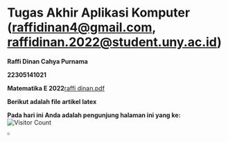 # Tugas Akhir Aplikasi Komputer ([raffidinan4@gmail.com](mailto:raffidinan4@gmail.com), [raffidinan.2022@student.uny.ac.id](mailto:raffidinan.2022@student.uny.ac.id))

**Raffi Dinan Cahya Purnama**

**22305141021**

**Matematika E 2022**[raffi dinan.pdf](https://github.com/aw642/EMT-Math/files/13527097/raffi.dinan.pdf)


**Berikut adalah file artikel latex** 


**Pada hari ini Anda adalah pengunjung halaman ini yang ke:** ![Visitor Count](https://profile-counter.glitch.me/aw642/count.svg)

<img src="QR4publikasi.png" style="zoom:40%;"/>

